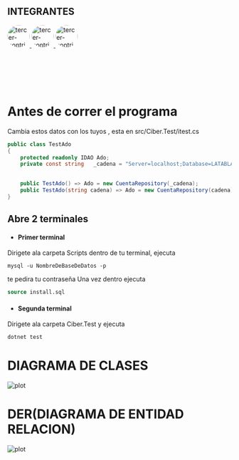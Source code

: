 ## INTEGRANTES 

<a href="https://github.com/Sherklan12e">
  <img src="https://github.com/Sherklan12e.png" alt="tercer-contribuidor" width="50" style="border-radius: 50%;">
</a>
<a href="https://github.com/ET12JULIO">
  <img src="https://github.com/ET12JULIO.png" alt="tercer-contribuidor" width="50" style="border-radius: 50%;">
</a>
<a href="https://github.com/quispeleon">
  <img src="https://github.com/quispeleon.png" alt="tercer-contribuidor" width="50" style="border-radius: 50%;">
</a>
<br>
<br>
<br>
<br>
<br>
<br>


# Antes de correr el programa
Cambia estos datos con los tuyos , esta en src/Ciber.Test/itest.cs
```c#
public class TestAdo
{
    protected readonly IDAO Ado;
    private const string   _cadena = "Server=localhost;Database=LATABLA;Uid=LABASEDEDATOS;pwd=TUCONTRASEÑA;Allow User Variables=True";
    

    public TestAdo() => Ado = new CuentaRepository(_cadena);
    public TestAdo(string cadena) => Ado = new CuentaRepository(cadena);
} 
```

## Abre 2 terminales 
* <h4>Primer terminal 

Dirigete ala carpeta Scripts 
dentro de tu terminal, ejecuta 
```
mysql -u NombreDeBaseDeDatos -p 
```
te pedira tu contraseña 
Una vez dentro ejecuta 
```sql
source install.sql
```
* <h4>Segunda terminal
Dirigete ala carpeta Ciber.Test y ejecuta 
```c#
dotnet test
``` 


<!-- 
# use json para tu db
```json
{
  "ConnectionStrings": {
    "CiberDb": "Server=localhost;Database=5to_Ciber;Uid=5to_agbd;pwd=Trigg3rs!;Allow User Variables=True",
    "Ciber": "Server=localhost;Database=Ciber;Uid=5to_agbd;pwd=Trigg3rs!;Allow User Variables=True"

  }
} -->


<!-- using Microsoft.Extensions.Configuration;
var configuration = new ConfigurationBuilder()
                .SetBasePath(AppContext.BaseDirectory)
                .AddJsonFile("appsettings.json")
                .Build();

                        var cadena = configuration.GetConnectionString("CiberDb");

                        var cadena1 = configuration.GetConnectionString("Ciber"); -->

# DIAGRAMA DE CLASES 
![plot](./docs/der/CiberD.png)
# DER(DIAGRAMA DE ENTIDAD RELACION)
![plot](./docs/der/DER.png)